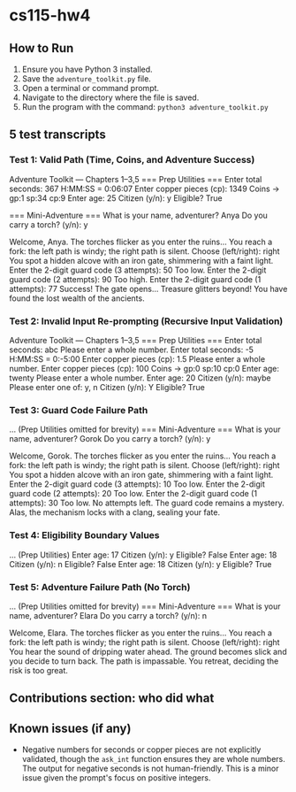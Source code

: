 # cs115-hw4
## How to Run

1. Ensure you have Python 3 installed.
2. Save the `adventure_toolkit.py` file.
3. Open a terminal or command prompt.
4. Navigate to the directory where the file is saved.
5. Run the program with the command: `python3 adventure_toolkit.py`
## 5 test transcripts
### Test 1: Valid Path (Time, Coins, and Adventure Success)

Adventure Toolkit — Chapters 1–3,5
=== Prep Utilities ===
Enter total seconds: 367
H:MM:SS = 0:06:07
Enter copper pieces (cp): 1349
Coins → gp:1 sp:34 cp:9
Enter age: 25
Citizen (y/n): y
Eligible? True

=== Mini-Adventure ===
What is your name, adventurer? Anya
Do you carry a torch? (y/n): y

Welcome, Anya. The torches flicker as you enter the ruins…
You reach a fork: the left path is windy; the right path is silent.
Choose (left/right): right
You spot a hidden alcove with an iron gate, shimmering with a faint light.
Enter the 2-digit guard code (3 attempts): 50
Too low.
Enter the 2-digit guard code (2 attempts): 90
Too high.
Enter the 2-digit guard code (1 attempts): 77
Success! The gate opens...
Treasure glitters beyond! You have found the lost wealth of the ancients.


### Test 2: Invalid Input Re-prompting (Recursive Input Validation)

Adventure Toolkit — Chapters 1–3,5
=== Prep Utilities ===
Enter total seconds: abc
Please enter a whole number.
Enter total seconds: -5
H:MM:SS = 0:-5:00
Enter copper pieces (cp): 1.5
Please enter a whole number.
Enter copper pieces (cp): 100
Coins → gp:0 sp:10 cp:0
Enter age: twenty
Please enter a whole number.
Enter age: 20
Citizen (y/n): maybe
Please enter one of: y, n
Citizen (y/n): Y
Eligible? True


### Test 3: Guard Code Failure Path

... (Prep Utilities omitted for brevity)
=== Mini-Adventure ===
What is your name, adventurer? Gorok
Do you carry a torch? (y/n): y

Welcome, Gorok. The torches flicker as you enter the ruins…
You reach a fork: the left path is windy; the right path is silent.
Choose (left/right): right
You spot a hidden alcove with an iron gate, shimmering with a faint light.
Enter the 2-digit guard code (3 attempts): 10
Too low.
Enter the 2-digit guard code (2 attempts): 20
Too low.
Enter the 2-digit guard code (1 attempts): 30
Too low.
No attempts left. The guard code remains a mystery.
Alas, the mechanism locks with a clang, sealing your fate.


### Test 4: Eligibility Boundary Values

... (Prep Utilities)
Enter age: 17
Citizen (y/n): y
Eligible? False
Enter age: 18
Citizen (y/n): n
Eligible? False
Enter age: 18
Citizen (y/n): y
Eligible? True


### Test 5: Adventure Failure Path (No Torch)

... (Prep Utilities omitted for brevity)
=== Mini-Adventure ===
What is your name, adventurer? Elara
Do you carry a torch? (y/n): n

Welcome, Elara. The torches flicker as you enter the ruins…
You reach a fork: the left path is windy; the right path is silent.
Choose (left/right): right
You hear the sound of dripping water ahead. The ground becomes slick and you decide to turn back.
The path is impassable. You retreat, deciding the risk is too great.


## Contributions section: who did what

## Known issues (if any)
* Negative numbers for seconds or copper pieces are not explicitly validated, though the `ask_int` function ensures they are whole numbers. The output for negative seconds is not human-friendly. This is a minor issue given the prompt's focus on positive integers.
